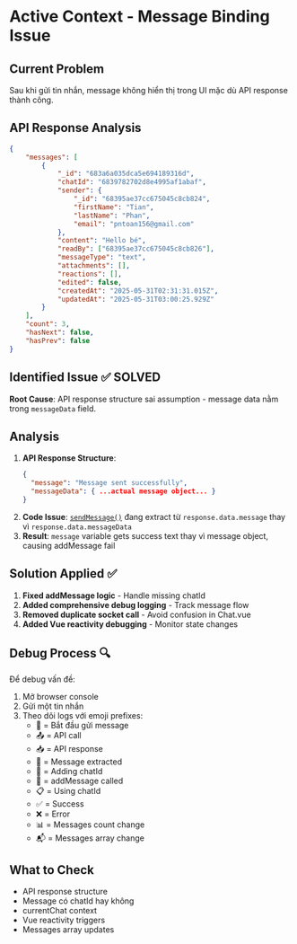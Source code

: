 # Active Context - Message Binding Issue

## Current Problem
Sau khi gửi tin nhắn, message không hiển thị trong UI mặc dù API response thành công.

## API Response Analysis
```json
{
    "messages": [
        {
            "_id": "683a6a035dca5e694189316d",
            "chatId": "6839782702d8e4995af1abaf",
            "sender": {
                "_id": "68395ae37cc675045c8cb824",
                "firstName": "Tian",
                "lastName": "Phan",
                "email": "pntoan156@gmail.com"
            },
            "content": "Hello bé",
            "readBy": ["68395ae37cc675045c8cb826"],
            "messageType": "text",
            "attachments": [],
            "reactions": [],
            "edited": false,
            "createdAt": "2025-05-31T02:31:31.015Z",
            "updatedAt": "2025-05-31T03:00:25.929Z"
        }
    ],
    "count": 3,
    "hasNext": false,
    "hasPrev": false
}
```

## Identified Issue ✅ SOLVED
**Root Cause**: API response structure sai assumption - message data nằm trong `messageData` field.

## Analysis
1. **API Response Structure**:
   ```json
   {
     "message": "Message sent successfully",
     "messageData": { ...actual message object... }
   }
   ```
2. **Code Issue**: [`sendMessage()`](src/store/chat.js:127) đang extract từ `response.data.message` thay vì `response.data.messageData`
3. **Result**: `message` variable gets success text thay vì message object, causing addMessage fail

## Solution Applied ✅
1. **Fixed addMessage logic** - Handle missing chatId
2. **Added comprehensive debug logging** - Track message flow
3. **Removed duplicate socket call** - Avoid confusion in Chat.vue
4. **Added Vue reactivity debugging** - Monitor state changes

## Debug Process 🔍
Để debug vấn đề:
1. Mở browser console
2. Gửi một tin nhắn
3. Theo dõi logs với emoji prefixes:
   - 🚀 = Bắt đầu gửi message
   - 📤 = API call
   - 📥 = API response
   - 📩 = Message extracted
   - 🔧 = Adding chatId
   - 📝 = addMessage called
   - 📋 = Using chatId
   - ✅ = Success
   - ❌ = Error
   - 📊 = Messages count change
   - 📬 = Messages array change

## What to Check
- API response structure
- Message có chatId hay không
- currentChat context
- Vue reactivity triggers
- Messages array updates